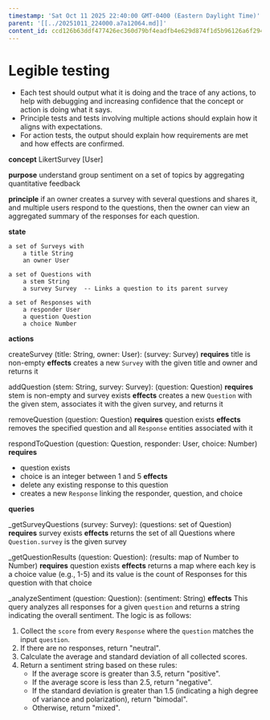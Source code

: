 ```yaml
---
timestamp: 'Sat Oct 11 2025 22:40:00 GMT-0400 (Eastern Daylight Time)'
parent: '[[../20251011_224000.a7a12064.md]]'
content_id: ccd126b63ddf477426ec360d79bf4eadfb4e629d874f1d5b96126a6f294738b2
---
```


# Legible testing

* Each test should output what it is doing and the trace of any actions, to help with debugging and increasing confidence that the concept or action is doing what it says.
* Principle tests and tests involving multiple actions should explain how it aligns with expectations.
* For action tests, the output should explain how requirements are met and how effects are confirmed.

**concept** LikertSurvey \[User]

**purpose** understand group sentiment on a set of topics by aggregating quantitative feedback

**principle** if an owner creates a survey with several questions and shares it, and multiple users respond to the questions, then the owner can view an aggregated summary of the responses for each question.

**state**

```
a set of Surveys with
    a title String
    an owner User

a set of Questions with
    a stem String
    a survey Survey  -- Links a question to its parent survey

a set of Responses with
    a responder User
    a question Question
    a choice Number
```

**actions**

createSurvey (title: String, owner: User): (survey: Survey)
**requires** title is non-empty
**effects** creates a new `Survey` with the given title and owner and returns it

addQuestion (stem: String, survey: Survey): (question: Question)
**requires** stem is non-empty and survey exists
**effects** creates a new `Question` with the given stem, associates it with the given survey, and returns it

removeQuestion (question: Question)
**requires** question exists
**effects** removes the specified question and all `Response` entities associated with it

respondToQuestion (question: Question, responder: User, choice: Number)
**requires**

* question exists
* choice is an integer between 1 and 5
  **effects**
* delete any existing response to this question
* creates a new `Response` linking the responder, question, and choice

**queries**

\_getSurveyQuestions (survey: Survey): (questions: set of Question)
**requires** survey exists
**effects** returns the set of all Questions where `Question.survey` is the given survey

\_getQuestionResults (question: Question): (results: map of Number to Number)
**requires** question exists
**effects** returns a map where each key is a choice value (e.g., 1-5) and its value is the count of Responses for this question with that choice

\_analyzeSentiment (question: Question): (sentiment: String)
**effects**
This query analyzes all responses for a given `question` and returns a string indicating the overall sentiment. The logic is as follows:

1. Collect the `score` from every `Response` where the `question` matches the input `question`.
2. If there are no responses, return "neutral".
3. Calculate the average and standard deviation of all collected scores.
4. Return a sentiment string based on these rules:
   * If the average score is greater than 3.5, return "positive".
   * If the average score is less than 2.5, return "negative".
   * If the standard deviation is greater than 1.5 (indicating a high degree of variance and polarization), return "bimodal".
   * Otherwise, return "mixed".
